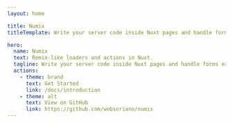 ```yaml
---
layout: home

title: Numix
titleTemplate: Write your server code inside Nuxt pages and handle forms easily.

hero:
  name: Numix
  text: Remix-like loaders and actions in Nuxt.
  tagline: Write your server code inside Nuxt pages and handle forms easily.
  actions:
    - theme: brand
      text: Get Started
      link: /docs/introduction
    - theme: alt
      text: View on GitHub
      link: https://github.com/wobsoriano/numix
---
```

